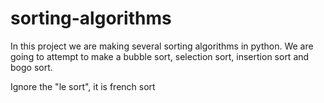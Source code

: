 # sorting-algorithms
In this project we are making several sorting algorithms in python.
We are going to attempt to make a bubble sort, selection sort, insertion sort and bogo sort.

Ignore the "le sort", it is french sort
